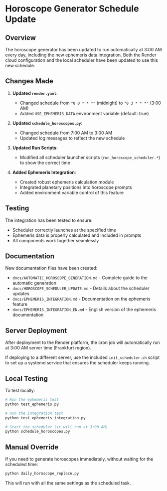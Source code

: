 # Horoscope Generator Schedule Update

## Overview

The horoscope generator has been updated to run automatically at 3:00 AM every day, including the new ephemeris data integration. Both the Render cloud configuration and the local scheduler have been updated to use this new schedule.

## Changes Made

1. **Updated `render.yaml`**:
   - Changed schedule from `"0 0 * * *"` (midnight) to `"0 3 * * *"` (3:00 AM)
   - Added `USE_EPHEMERIS_DATA` environment variable (default: true)

2. **Updated `schedule_horoscopes.py`**:
   - Changed schedule from 7:00 AM to 3:00 AM
   - Updated log messages to reflect the new schedule

3. **Updated Run Scripts**:
   - Modified all scheduler launcher scripts (`run_horoscope_scheduler.*`) to show the correct time

4. **Added Ephemeris Integration**:
   - Created robust ephemeris calculation module
   - Integrated planetary positions into horoscope prompts
   - Added environment variable control of this feature

## Testing

The integration has been tested to ensure:
- Scheduler correctly launches at the specified time
- Ephemeris data is properly calculated and included in prompts
- All components work together seamlessly

## Documentation

New documentation files have been created:

- `docs/AUTOMATIC_HOROSCOPE_GENERATION.md` - Complete guide to the automatic generation
- `docs/HOROSCOPE_SCHEDULER_UPDATE.md` - Details about the scheduler updates
- `docs/EPHEMERIS_INTEGRATION.md` - Documentation on the ephemeris feature
- `docs/EPHEMERIS_INTEGRATION_EN.md` - English version of the ephemeris documentation

## Server Deployment

After deployment to the Render platform, the cron job will automatically run at 3:00 AM server time (Frankfurt region).

If deploying to a different server, use the included `init_scheduler.sh` script to set up a systemd service that ensures the scheduler keeps running.

## Local Testing

To test locally:
```bash
# Run the ephemeris test
python test_ephemeris.py

# Run the integration test
python test_ephemeris_integration.py

# Start the scheduler (it will run at 3:00 AM)
python schedule_horoscopes.py
```

## Manual Override

If you need to generate horoscopes immediately, without waiting for the scheduled time:
```bash
python daily_horoscope_replace.py
```

This will run with all the same settings as the scheduled task.

